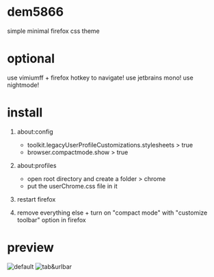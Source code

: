 # dem5866
simple minimal firefox css theme 

# optional
use vimiumff + firefox hotkey to navigate!
use jetbrains mono!
use nightmode!

# install

1. about:config
   - toolkit.legacyUserProfileCustomizations.stylesheets > true
   - browser.compactmode.show > true

2. about:profiles
   - open root directory and create a folder > chrome
   - put the userChrome.css file in it
  
3. restart firefox

4. remove everything else + turn on "compact mode" with "customize toolbar" option in firefox



# preview
![default](https://github.com/user-attachments/assets/1a8224f4-9731-4bf2-adc5-0c184dbbcd90)
![tab&urlbar](https://github.com/user-attachments/assets/2ab83628-e0a6-4b1a-a91f-ed02ca7c8c99)
